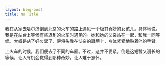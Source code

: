 ```yaml
---
layout: blog-post
title: No Title
---
```



<p>
我在从家去哈尔滨倒到北京的火车的路上遇见一个极其奇妙的女孩儿。具体地说，我是在站台上等候有些迟到的火车时遇见的。她和她的父亲站在一起，和我一同等候。大概是站了好久累了，便将头靠在父亲的肩膀上，身体紧紧地贴着他的手臂。
</p>
<p>
上火车的时候，我们便去了不同的车厢。不过，这并不要紧。倒是这短暂又漫长的等候，让人有机会觉得到那种奇妙，让人难于忘怀。
</p>
